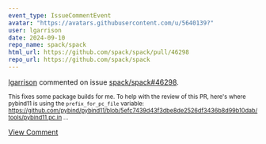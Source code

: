 ```yaml
---
event_type: IssueCommentEvent
avatar: "https://avatars.githubusercontent.com/u/5640139?"
user: lgarrison
date: 2024-09-10
repo_name: spack/spack
html_url: https://github.com/spack/spack/pull/46298
repo_url: https://github.com/spack/spack
---
```


<a href='https://github.com/lgarrison' target='_blank'>lgarrison</a> commented on issue <a href='https://github.com/spack/spack/pull/46298' target='_blank'>spack/spack#46298</a>.

<small>This fixes some package builds for me. To help with the review of this PR, here's where pybind11 is using the `prefix_for_pc_file` variable: https://github.com/pybind/pybind11/blob/5efc7439d43f3dbe8de2526df3436b8d99b10dab/tools/pybind11.pc.in...</small>

<a href='https://github.com/spack/spack/pull/46298' target='_blank'>View Comment</a>